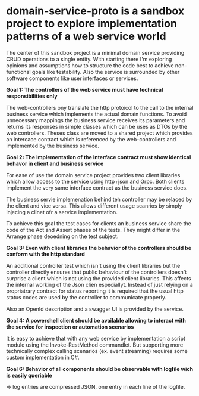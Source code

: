 # domain-service-proto is a sandbox project to explore implementation patterns of a web service world

The center of this sandbox project is a minimal domain service providing CRUD operations to a single entity. 
With starting there I'm exploring opinions and assumptions how to structure the code best to achieve non-functional goals like testability.
Also the service is surrounded by other software components like user interfaces or services.

**Goal 1: The controllers of the web service must have technical responsibilities only**

The web-controllers ony translate the http protoicol to the call to the internal business service which implements the actual domain functions.
To avoid unnecessary mappings the business service receives its parameters and returns its responses in simple classes which can be uses as DTOs by the web controllers. 
Theses class are moved to a shared project which provides an intercace contract which is referenced by the web-controllers and implemented by the business service.

**Goal 2:  The implementation of the interface contract must show identical behavor in client and business service**

For ease of use the domain service project provides two client libraries which allow access to the service using http+json and Grpc. 
Both clients implement the very same interface contract as the business service does. 

The business servie implemenation behind teh controller may be relaced by the client and vice versa. This allows different usage scanrios by simply injecing a clinet ofr a service implementation.

To achieve this goal the test cases for clients an business service share the code of the Act and Assert phases of the tests. 
They might differ in the Arrange phase deoedning on the test subject.

**Goal 3: Even with client libraries the behavior of the controllers should be conform with the http standard**

An additional controller test which isn't using the client libraries but the controller directly ensures that public behaviour of the controllers doesn't surprise a client which is not using the provided client libraries.
This affects the internal working of the Json clien especiallyt. Instead of just relying on a propriatrary contract for status reporting it is required that the usual http status codes are used by the controller to communicate properly.

Also an OpenId description and a swagger UI is provided by the service.

**Goal 4: A powershell client should be available allowing to interact with the service for inspection or automation scenarios**

It is easy to achieve that with any web service by implementation a script module using the Invoke-RestMethod commandlet. 
But supporting more technically complex calling scenarios (ex. event streaming) requires some custom implementation in C#. 

**Goal 6: Behavior of all components should be observable with logfile wich is easily queriable**

=> log entries are compressed JSON, one entry in each line of the logfile.

